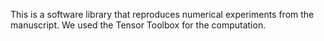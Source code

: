 This is a software library that reproduces numerical experiments from the manuscript. We used the Tensor Toolbox for the computation.
